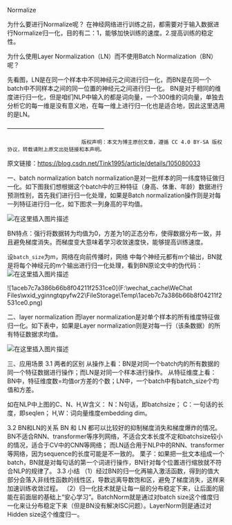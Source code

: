 Normalize

为什么要进行Normalize呢？
在神经网络进行训练之前，都需要对于输入数据进行Normalize归一化，目的有二：1，能够加快训练的速度。2.提高训练的稳定性。

为什么使用Layer Normalization（LN）而不使用Batch Normalization（BN）呢？


先看图，LN是在同一个样本中不同神经元之间进行归一化，而BN是在同一个batch中不同样本之间的同一位置的神经元之间进行归一化。
BN是对于相同的维度进行归一化，但是咱们NLP中输入的都是词向量，一个300维的词向量，单独去分析它的每一维是没有意义地，在每一维上进行归一化也是适合地，因此这里选用的是LN。

————————————————

                            版权声明：本文为博主原创文章，遵循 CC 4.0 BY-SA 版权协议，转载请附上原文出处链接和本声明。

原文链接：https://blog.csdn.net/Tink1995/article/details/105080033



一、batch normalization
batch normalization是对一批样本的同一纬度特征做归一化。如下图我们想根据这个batch中的三种特征（身高、体重、年龄）数据进行预测性别，首先我们进行归一化处理，如果是Batch normalization操作则是对每一列特征进行归一化，如下图求一列身高的平均值。

![在这里插入图片描述](https://img-blog.csdnimg.cn/34a7f4320aab432091b9c7abc45a8ef4.png#pic_center)

BN特点：强行将数据转为均值为0，方差为1的正态分布，使得数据分布一致，并且避免梯度消失。而梯度变大意味着学习收敛速度快，能够提高训练速度。

设`batch_size`为m，网络在向前传播时，网络 中每个神经元都有m个输出，BN就是将每个神经元的m个输出进行归一化处理，看到BN原论文中的伪代码：
![在这里插入图片描述](https://img-blog.csdnimg.cn/dce7fb3f51fa4d7fb781260fa68d5608.png#pic_center)



![1aceb7c7a386b66b8f04211f2531ce0](F:\wechat_cache\WeChat Files\wxid_yginngtqpyfw22\FileStorage\Temp\1aceb7c7a386b66b8f04211f2531ce0.png)

二、layer normalization
而layer normalization是对单个样本的所有维度特征做归一化。如下表中，如果是Layer normalization则是对每一行（该条数据）的所有特征数据求均值。



![在这里插入图片描述](https://img-blog.csdnimg.cn/ec0df07e39ab45eaaa0139ffe0ac176b.png#pic_center)

三、应用场景
3.1 两者的区别
从操作上看：BN是对同一个batch内的所有数据的同一个特征数据进行操作；而LN是对同一个样本进行操作。
从特征维度上看：BN中，特征维度数=均值or方差的个数；LN中，一个batch中有batch_size个均值和方差。

如在NLP中上图的C、N、H,W含义：
N：N句话，即batchsize；
C：一句话的长度，即seqlen；
H,W：词向量维度embedding dim。



3.2 BN和LN的关系
BN 和 LN 都可以比较好的抑制梯度消失和梯度爆炸的情况。BN不适合RNN、transformer等序列网络，不适合文本长度不定和batchsize较小的情况，适合于CV中的CNN等网络；
而LN适合用于NLP中的RNN、transformer等网络，因为sequence的长度可能是不一致的。
栗子：如果把一批文本组成一个batch，BN就是对每句话的第一个词进行操作，BN针对每个位置进行缩放就不符合NLP的规律了。
3.3 小结
（1）经过BN的归一化再输入激活函数，得到的值大部分会落入非线性函数的线性区，导数远离导数饱和区，避免了梯度消失，这样来加速训练收敛过程。
（2）归一化技术就是让每一层的分布稳定下来，让后面的层能在前面层的基础上“安心学习”。BatchNorm就是通过对batch size这个维度归一化来让分布稳定下来（但是BN没有解决ISC问题）。LayerNorm则是通过对Hidden size这个维度归一。